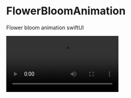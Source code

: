 # FlowerBloomAnimation
Flower bloom animation swiftUI

![alt text](https://github.com/banjodayo39/FlowerBloomAnimation/blob/main/FlowerBloomAnimation/Resources/vid.MOV)
